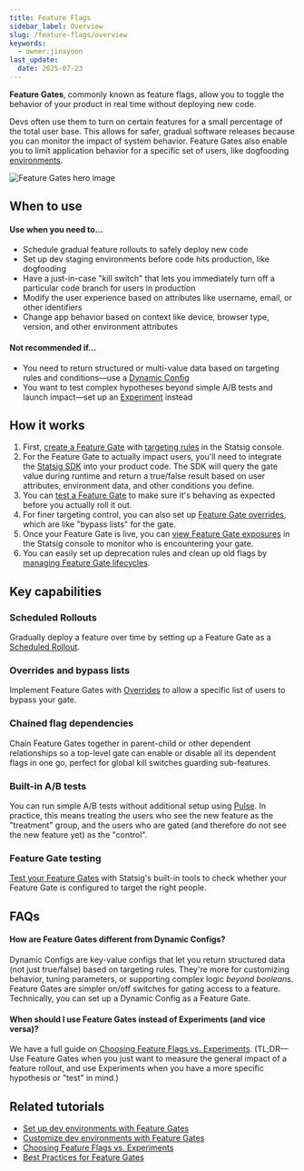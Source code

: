 ```yaml
---
title: Feature Flags
sidebar_label: Overview
slug: /feature-flags/overview
keywords:
  - owner:jinayoon
last_update:
  date: 2025-07-23
---
```


**Feature Gates**, commonly known as feature flags, allow you to toggle the behavior of your product in real time without deploying new code. 

Devs often use them to turn on certain features for a small percentage of the total user base. This allows for safer, gradual software releases because you can monitor the impact of system behavior. Feature Gates also enable you to limit application behavior for a specific set of users, like dogfooding [environments](/guides/using-environments).

![Feature Gates hero image](/img/featuregates.png)


## When to use
#### Use when you need to...
- Schedule gradual feature rollouts to safely deploy new code
- Set up dev staging environments before code hits production, like dogfooding
- Have a just-in-case "kill switch" that lets you immediately turn off a particular code branch for users in production
- Modify the user experience based on attributes like username, email, or other identifiers 
- Change app behavior based on context like device, browser type, version, and other environment attributes

#### Not recommended if...
- You need to return structured or multi-value data based on targeting rules and conditions—use a [Dynamic Config](/dynamic-config)
- You want to test complex hypotheses beyond simple A/B tests and launch impact—set up an [Experiment](/experiments-plus) instead


## How it works
1. First, [create a Feature Gate](/feature-flags/create) with [targeting rules](/feature-flags/conditions) in the Statsig console. 
2. For the Feature Gate to actually impact users, you'll need to integrate the [Statsig SDK](/sdks/getting-started) into your product code. The SDK will query the gate value during runtime and return a true/false result based on user attributes, environment data, and other conditions you define.  
3. You can [test a Feature Gate](/feature-flags/test-gate) to make sure it's behaving as expected before you actually roll it out.
4. For finer targeting control, you can also set up [Feature Gate overrides](/feature-flags/overrides), which are like "bypass lists" for the gate.
5. Once your Feature Gate is live, you can [view Feature Gate exposures](/feature-flags/view-exposures) in the Statsig console to monitor who is encountering your gate.
6. You can easily set up deprecation rules and clean up old flags by [managing Feature Gate lifecycles](/feature-flags/feature-flags-lifecycle).

## Key capabilities
### Scheduled Rollouts
Gradually deploy a feature over time by setting up a Feature Gate as a [Scheduled Rollout](/feature-flags/scheduled-rollouts).
### Overrides and bypass lists
Implement Feature Gates with [Overrides](/feature-flags/overrides) to allow a specific list of users to bypass your gate.
### Chained flag dependencies
Chain Feature Gates together in parent-child or other dependent relationships so a top-level gate can enable or disable all its dependent flags in one go, perfect for global kill switches guarding sub-features.
### Built-in A/B tests
You can run simple A/B tests without additional setup using [Pulse](/feature-flags/view-exposures). In practice, this means treating the users who see the new feature as the "treatment" group, and the users who are gated (and therefore do not see the new feature yet) as the "control".
### Feature Gate testing
[Test your Feature Gates](/feature-flags/test-gate) with Statsig's built-in tools to check whether your Feature Gate is configured to target the right people.


## FAQs
#### **How are Feature Gates different from Dynamic Configs?**
Dynamic Configs are key-value configs that let you return structured data (not just true/false) based on targeting rules. They're more for customizing behavior, tuning parameters, or supporting complex logic _beyond booleans_. Feature Gates are simpler on/off switches for gating access to a feature. Technically, you can set up a Dynamic Config as a Feature Gate.
  
#### **When should I use Feature Gates instead of Experiments (and vice versa)?**
We have a full guide on [Choosing Feature Flags vs. Experiments](/guides/featureflags-or-experiments). (TL;DR—Use Feature Gates when you just want to measure the general impact of a feature rollout, and use Experiments when you have a more specific hypothesis or "test" in mind.)

## Related tutorials
- [Set up dev environments with Feature Gates](/guides/using-environments)
- [Customize dev environments with Feature Gates](/guides/testing)
- [Choosing Feature Flags vs. Experiments](/guides/featureflags-or-experiments)
- [Best Practices for Feature Gates](/feature-flags/best-practices)
